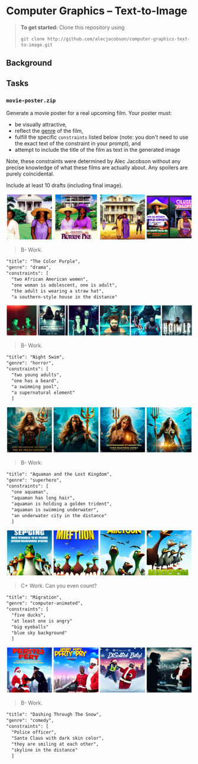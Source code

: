 # Computer Graphics – Text-to-Image

> **To get started:** Clone this repository using
> 
>     git clone http://github.com/alecjacobson/computer-graphics-text-to-image.git
>

## Background

## Tasks

### `movie-poster.zip`


Generate a movie poster for a real upcoming film. Your poster must:

 - be visually attractive,
 - reflect the [genre](https://en.wikipedia.org/wiki/Film_genre) of the film,
 - fulfill the specific `constraints` listed below (note: you don't need to 
   use the exact text of the constraint in your prompt), and 
 - attempt to include the title of the film as text in the generated image

Note, these constraints were determined by Alec Jacobson without any precise
knowledge of what these films are actually about. Any spoilers are purely
coincidental.

Include at least 10 drafts (including final image).

![](the-color-purple.jpg)

> B- Work.


```
"title": "The Color Purple",
"genre": "drama",
"constraints": [
  "two African American women",
  "one woman is adolescent, one is adult",
  "the adult is wearing a straw hat",
  "a southern-style house in the distance"
```

![](night-swim.jpg)

> B- Work. 

```
"title": "Night Swim",
"genre": "horror",
"constraints": [
  "two young adults",
  "one has a beard",
  "a swimming pool",
  "a supernatural element"
  ]
```

![](aquaman-and-the-lost-kingdom.jpg)

> B- Work. 

```
"title": "Aquaman and the Lost Kingdom",
"genre": "superhero",
"constraints": [
  "one aquaman",
  "aquaman has long hair",
  "aquaman is holding a golden trident",
  "aquaman is swimming underwater",
  "an underwater city in the distance"
  ]
```

![](migration.jpg)

> C+ Work. Can you even count?

```
"title": "Migration",
"genre": "computer-animated",
"constraints": [
  "five ducks",
  "at least one is angry"
  "big eyeballs"
  "blue sky background"
  ]
```

![](dashing-through-the-snow.jpg)

> B- Work.

```
"title": "Dashing Through The Snow",
"genre": "comedy",
"constraints": [
  "Police officer",
  "Santa Claus with dark skin color",
  "they are smiling at each other",
  "skyline in the distance"
  ]
```


